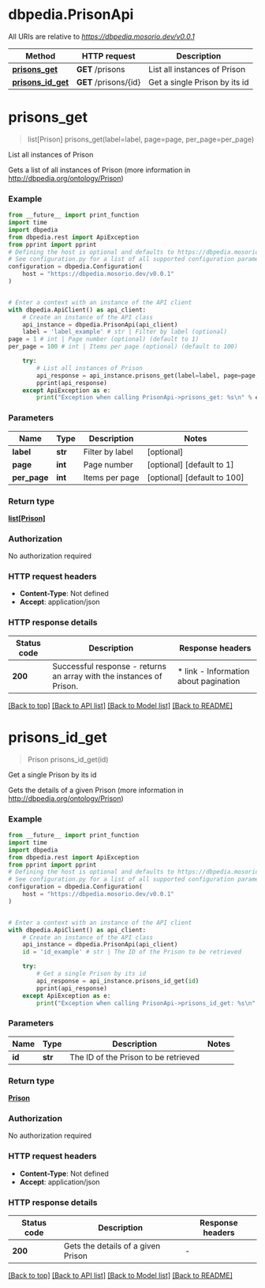 # dbpedia.PrisonApi

All URIs are relative to *https://dbpedia.mosorio.dev/v0.0.1*

Method | HTTP request | Description
------------- | ------------- | -------------
[**prisons_get**](PrisonApi.md#prisons_get) | **GET** /prisons | List all instances of Prison
[**prisons_id_get**](PrisonApi.md#prisons_id_get) | **GET** /prisons/{id} | Get a single Prison by its id


# **prisons_get**
> list[Prison] prisons_get(label=label, page=page, per_page=per_page)

List all instances of Prison

Gets a list of all instances of Prison (more information in http://dbpedia.org/ontology/Prison)

### Example

```python
from __future__ import print_function
import time
import dbpedia
from dbpedia.rest import ApiException
from pprint import pprint
# Defining the host is optional and defaults to https://dbpedia.mosorio.dev/v0.0.1
# See configuration.py for a list of all supported configuration parameters.
configuration = dbpedia.Configuration(
    host = "https://dbpedia.mosorio.dev/v0.0.1"
)


# Enter a context with an instance of the API client
with dbpedia.ApiClient() as api_client:
    # Create an instance of the API class
    api_instance = dbpedia.PrisonApi(api_client)
    label = 'label_example' # str | Filter by label (optional)
page = 1 # int | Page number (optional) (default to 1)
per_page = 100 # int | Items per page (optional) (default to 100)

    try:
        # List all instances of Prison
        api_response = api_instance.prisons_get(label=label, page=page, per_page=per_page)
        pprint(api_response)
    except ApiException as e:
        print("Exception when calling PrisonApi->prisons_get: %s\n" % e)
```

### Parameters

Name | Type | Description  | Notes
------------- | ------------- | ------------- | -------------
 **label** | **str**| Filter by label | [optional] 
 **page** | **int**| Page number | [optional] [default to 1]
 **per_page** | **int**| Items per page | [optional] [default to 100]

### Return type

[**list[Prison]**](Prison.md)

### Authorization

No authorization required

### HTTP request headers

 - **Content-Type**: Not defined
 - **Accept**: application/json

### HTTP response details
| Status code | Description | Response headers |
|-------------|-------------|------------------|
**200** | Successful response - returns an array with the instances of Prison. |  * link - Information about pagination <br>  |

[[Back to top]](#) [[Back to API list]](../README.md#documentation-for-api-endpoints) [[Back to Model list]](../README.md#documentation-for-models) [[Back to README]](../README.md)

# **prisons_id_get**
> Prison prisons_id_get(id)

Get a single Prison by its id

Gets the details of a given Prison (more information in http://dbpedia.org/ontology/Prison)

### Example

```python
from __future__ import print_function
import time
import dbpedia
from dbpedia.rest import ApiException
from pprint import pprint
# Defining the host is optional and defaults to https://dbpedia.mosorio.dev/v0.0.1
# See configuration.py for a list of all supported configuration parameters.
configuration = dbpedia.Configuration(
    host = "https://dbpedia.mosorio.dev/v0.0.1"
)


# Enter a context with an instance of the API client
with dbpedia.ApiClient() as api_client:
    # Create an instance of the API class
    api_instance = dbpedia.PrisonApi(api_client)
    id = 'id_example' # str | The ID of the Prison to be retrieved

    try:
        # Get a single Prison by its id
        api_response = api_instance.prisons_id_get(id)
        pprint(api_response)
    except ApiException as e:
        print("Exception when calling PrisonApi->prisons_id_get: %s\n" % e)
```

### Parameters

Name | Type | Description  | Notes
------------- | ------------- | ------------- | -------------
 **id** | **str**| The ID of the Prison to be retrieved | 

### Return type

[**Prison**](Prison.md)

### Authorization

No authorization required

### HTTP request headers

 - **Content-Type**: Not defined
 - **Accept**: application/json

### HTTP response details
| Status code | Description | Response headers |
|-------------|-------------|------------------|
**200** | Gets the details of a given Prison |  -  |

[[Back to top]](#) [[Back to API list]](../README.md#documentation-for-api-endpoints) [[Back to Model list]](../README.md#documentation-for-models) [[Back to README]](../README.md)

